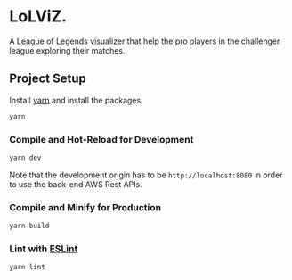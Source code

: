 # LoLViZ.
A League of Legends visualizer that help the pro players in the challenger league exploring their matches.

## Project Setup
Install [yarn](https://yarnpkg.com) and install the packages
```sh
yarn
```

### Compile and Hot-Reload for Development

```sh
yarn dev
```

Note that the development origin has to be `http://localhost:8080` in order to use the back-end AWS Rest APIs.

### Compile and Minify for Production

```sh
yarn build
```

### Lint with [ESLint](https://eslint.org/)

```sh
yarn lint
```
